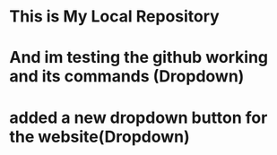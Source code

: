 # This is My Local Repository
 
# And im testing the github working and its commands (Dropdown)
# added a new dropdown button for the website(Dropdown)